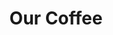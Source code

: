 ---
title: Our Coffee
type: investors
page: /investors.html
percents:
  percentMax: 20
  percentMin: 18
  percentStart: 18
  percentStep: 1
sums:
  sumMin: 1500000
  sumMax: 7000000
  sumStart: 2600000
  sumStep: 100000
periods:
  periodMin: 12
  periodMax: 36
  periodStart: 25
  periodStep: 1
  periodBoundary: 24
monthlyPercents:
  monthlyPercentsPeriod1: 18
  monthlyPercentsPeriod2: 18
quarterlyPercents:
  quarterlyPercentsPeriod1: 20
  quarterlyPercentsPeriod2: 20
about:
  heading:
  text:

---